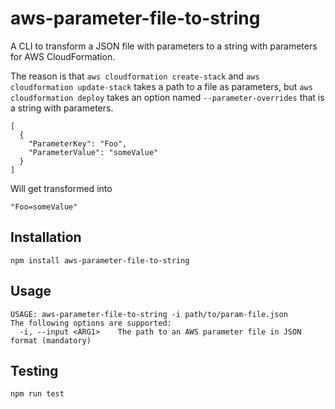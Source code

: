 # aws-parameter-file-to-string

A CLI to transform a JSON file with parameters to a string with parameters for AWS CloudFormation.

The reason is that `aws cloudformation create-stack` and `aws cloudformation update-stack` takes a path to a file as parameters, but `aws cloudformation deploy` takes an option named `--parameter-overrides` that is a string with parameters.

```
[
  {
    "ParameterKey": "Foo",
    "ParameterValue": "someValue"
  }
]
```

Will get transformed into

```
"Foo=someValue"
```

## Installation

```
npm install aws-parameter-file-to-string
```

## Usage

```
USAGE: aws-parameter-file-to-string -i path/to/param-file.json
The following options are supported:
  -i, --input <ARG1> 	The path to an AWS parameter file in JSON format (mandatory)
```

## Testing

```
npm run test
```
